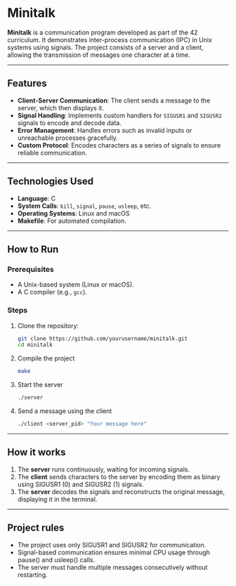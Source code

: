 # Minitalk

**Minitalk** is a communication program developed as part of the 42 curriculum. It demonstrates inter-process communication (IPC) in Unix systems using signals. The project consists of a server and a client, allowing the transmission of messages one character at a time.

---

## Features

- **Client-Server Communication**: The client sends a message to the server, which then displays it.
- **Signal Handling**: Implements custom handlers for `SIGUSR1` and `SIGUSR2` signals to encode and decode data.
- **Error Management**: Handles errors such as invalid inputs or unreachable processes gracefully.
- **Custom Protocol**: Encodes characters as a series of signals to ensure reliable communication.

---

## Technologies Used

- **Language**: C
- **System Calls**: `kill`, `signal`, `pause`, `usleep`, etc.
- **Operating Systems**: Linux and macOS
- **Makefile**: For automated compilation.

---

## How to Run

### Prerequisites

- A Unix-based system (Linux or macOS).
- A C compiler (e.g., `gcc`).

### Steps

1. Clone the repository:
   ```bash
   git clone https://github.com/yourusername/minitalk.git
   cd minitalk
2. Compile the project
   ```bash
   make
3. Start the server
   ```bash
   ./server
4. Send a message using the client
   ```bash
   ./client <server_pid> "Your message here"

---

## How it works

1. The **server** runs continuously, waiting for incoming signals.
2. The **client** sends characters to the server by encoding them as binary using SIGUSR1 (0) and SIGUSR2 (1) signals.
3. The **server** decodes the signals and reconstructs the original message, displaying it in the terminal.

---

## Project rules

- The project uses only SIGUSR1 and SIGUSR2 for communication.
- Signal-based communication ensures minimal CPU usage through pause() and usleep() calls.
- The server must handle multiple messages consecutively without restarting.
